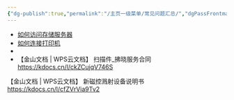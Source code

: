 ```yaml
---
{"dg-publish":true,"permalink":"/主页一级菜单/常见问题汇总/","dgPassFrontmatter":true}
---
```


- [如何访问存储服务器](https://www.bilibili.com/video/BV1RDyaYPE7y/?vd_source=5f933327ade9dc638bf321191db16b55)
- [如何连接打印机](https://www.bilibili.com/video/BV1LtyhYwEcS/?vd_source=5f933327ade9dc638bf321191db16b55)
- 
- 【金山文档 | WPS云文档】 扫描件_拂晓服务合同
https://kdocs.cn/l/ckZCujqV746S

【金山文档 | WPS云文档】 新磁控溅射设备说明书
https://kdocs.cn/l/cfZVrVia9Tv2